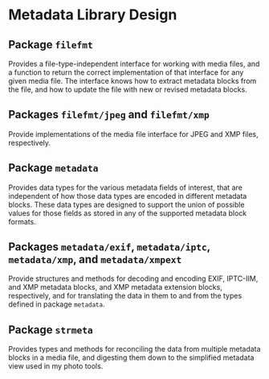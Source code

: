 # Metadata Library Design

## Package `filefmt`

Provides a file-type-independent interface for working with media files, and a
function to return the correct implementation of that interface for any given
media file. The interface knows how to extract metadata blocks from the file,
and how to update the file with new or revised metadata blocks.

## Packages `filefmt/jpeg` and `filefmt/xmp`

Provide implementations of the media file interface for JPEG and XMP files,
respectively.

## Package `metadata`

Provides data types for the various metadata fields of interest, that are
independent of how those data types are encoded in different metadata blocks.
These data types are designed to support the union of possible values for those
fields as stored in any of the supported metadata block formats.

## Packages `metadata/exif`, `metadata/iptc`, `metadata/xmp`, and `metadata/xmpext`

Provide structures and methods for decoding and encoding EXIF, IPTC-IIM, and XMP
metadata blocks, and XMP metadata extension blocks, respectively, and for
translating the data in them to and from the types defined in package
`metadata`.

## Package `strmeta`

Provides types and methods for reconciling the data from multiple metadata
blocks in a media file, and digesting them down to the simplified metadata view
used in my photo tools.
